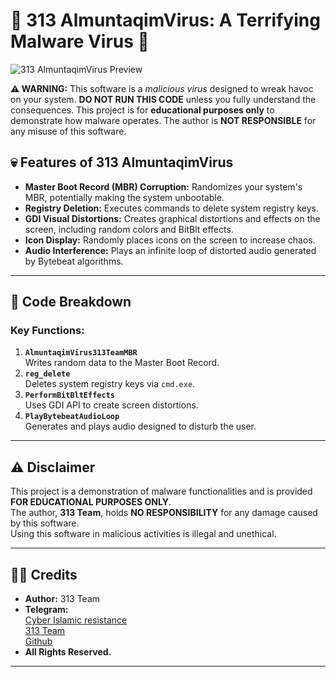 # 🛑 313 AlmuntaqimVirus: A Terrifying Malware Virus 🛑  

![313 AlmuntaqimVirus Preview](https://i.ibb.co/sdhR332j/image-2025-07-25-07-49-09.png)

**⚠ WARNING:** This software is a *malicious virus* designed to wreak havoc on your system. **DO NOT RUN THIS CODE** unless you fully understand the consequences. This project is for **educational purposes only** to demonstrate how malware operates. The author is **NOT RESPONSIBLE** for any misuse of this software.

## 💀 Features of 313 AlmuntaqimVirus  
- **Master Boot Record (MBR) Corruption:** Randomizes your system's MBR, potentially making the system unbootable.  
- **Registry Deletion:** Executes commands to delete system registry keys.  
- **GDI Visual Distortions:** Creates graphical distortions and effects on the screen, including random colors and BitBlt effects.  
- **Icon Display:** Randomly places icons on the screen to increase chaos.  
- **Audio Interference:** Plays an infinite loop of distorted audio generated by Bytebeat algorithms.  

---

## 📂 Code Breakdown  
### Key Functions:  
1. **`AlmuntaqimVirus313TeamMBR`**  
   Writes random data to the Master Boot Record.  
2. **`reg_delete`**  
   Deletes system registry keys via `cmd.exe`.  
3. **`PerformBitBltEffects`**  
   Uses GDI API to create screen distortions.  
4. **`PlayBytebeatAudioLoop`**  
   Generates and plays audio designed to disturb the user.  

---

## ⚠ Disclaimer  
This project is a demonstration of malware functionalities and is provided **FOR EDUCATIONAL PURPOSES ONLY**.  
The author, **313 Team**, holds **NO RESPONSIBILITY** for any damage caused by this software.  
Using this software in malicious activities is illegal and unethical.  

---

## 🧑‍💻 Credits  
- **Author:** 313 Team
- **Telegram:**
   <br/>
   [Cyber ​​Islamic resistance](https://t.me/Mehwar99)   
   [313 Team](https://t.me/x313xTeamBackup)  
   [Github](https://github.com/313Team)   
- **All Rights Reserved.**  

---
